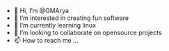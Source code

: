 - 👋 Hi, I’m @GMArya
- 👀 I’m interested in creating fun software
- 🌱 I’m currently learning linux
- 💞️ I’m looking to collaborate on opensource projects
- 📫 How to reach me ...

<!---
GMArya/GMArya is a ✨ special ✨ repository because its `README.md` (this file) appears on your GitHub profile.
You can click the Preview link to take a look at your changes.
--->
